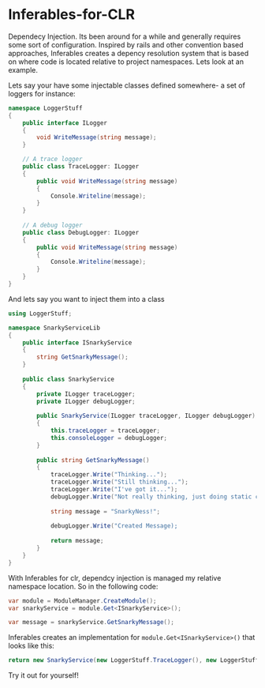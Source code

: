 Inferables-for-CLR
==================

Dependecy Injection. Its been around for a while and generally requires some sort of configuration. Inspired by rails and other convention based approaches, Inferables creates a depency resolution system that is based on where code is located relative to project namespaces. Lets look at an example.

Lets say your have some injectable classes defined somewhere- a set of loggers for instance:

```c#
namespace LoggerStuff
{
    public interface ILogger
    {
        void WriteMessage(string message);
    }

    // A trace logger
    public class TraceLogger: ILogger
    {
        public void WriteMessage(string message)
        {
            Console.Writeline(message);
        }
    }
    
    // A debug logger
    public class DebugLogger: ILogger
    {
        public void WriteMessage(string message)
        {
            Console.Writeline(message);
        }
    }
}

```

And lets say you want to inject them into a class

```c#
using LoggerStuff;

namespace SnarkyServiceLib
{
    public interface ISnarkyService
    {
        string GetSnarkyMessage();   
    }
    
    public class SnarkyService
    {    
        private ILogger traceLogger;
        private ILogger debugLogger;  
    
        public SnarkyService(ILogger traceLogger, ILogger debugLogger)
        {
            this.traceLogger = traceLogger;
            this.consoleLogger = debugLogger;
        }
        
        public string GetSnarkyMessage()
        {
            traceLogger.Write("Thinking...");
            traceLogger.Write("Still thinking...");
            traceLogger.Write("I've got it...");   
            debugLogger.Write("Not really thinking, just doing static code");
            
            string message = "SnarkyNess!";
        
            debugLogger.Write("Created Message);
            
            return message;
        }
    }
}
```

With Inferables for clr, dependcy injection is managed my relative namespace location. So in the following code:

```c#
var module = ModuleManager.CreateModule();
var snarkyService = module.Get<ISnarkyService>();

var message = snarkyService.GetSnarkyMessage();
```

Inferables creates an implementation for `module.Get<ISnarkyService>()` that looks like this:

```c#
return new SnarkyService(new LoggerStuff.TraceLogger(), new LoggerStuff.DebugLogger());
```

Try it out for yourself!